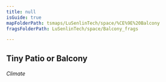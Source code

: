 ```yaml
---
title: null
isGuide: true
mapFolderPath: tsmaps/LuSenlinTech/space/%CE%9E%20Balcony
fragsFolderPath: LuSenlinTech/space/Balcony_frags

---
```



<!-- tsGuideRenderComment {"guide":{"id":"xDhHKo1eb","path":"LuSenlinTech/space","fragmentFolderPath":"LuSenlinTech/space/Balcony_frags"},"fragment":{"id":"xDhHKo1eb","topLevelMapKey":"s7LPkv1Gh","mapKeyChain":"s7LPkv1Gh","guideID":"xDhHKo1kF","guidePath":"c:/GitHub/MuddySpud/MuddySpud.github.io/tsmaps/LuSenlinTech/space/Balcony.tsmap","chartKey":"s7LPkv1Gh","isLeaf":false,"options":[{"id":"xDhHL41Vb","option":"Next","iExitKey":"s7LPr60ZH","order":1}],"iKey":"s7LPr60IG"}} -->

## Tiny Patio or Balcony 

###### Climate

